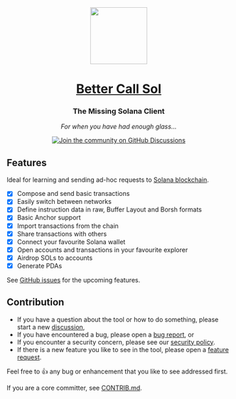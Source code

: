 <div align="center">
  <img height="128px" src="https://github.com/labeleven-dev/bettercallsol/blob/alpha/public/logo128.png?raw=true" />
  <h1><a href="https://bettercallsol.dev">Better Call Sol</a></h1>
  <p>
    <h3>The Missing Solana Client</h3>
    <p><i>For when you have had enough glass...</i></p>
    <p>
      <a href="https://github.com/labeleven-dev/bettercallsol/discussions">
        <img alt="Join the community on GitHub Discussions" src="https://img.shields.io/badge/Join%20the%20community-on%20GitHub%20Discussions-blue">
      </a>
    </p>
  </p>
</div>

Features
---

Ideal for learning and sending ad-hoc requests to [Solana blockchain](https://solana.com/).

* [x] Compose and send basic transactions
* [x] Easily switch between networks
* [x] Define instruction data in raw, Buffer Layout and Borsh formats
* [x] Basic Anchor support
* [x] Import transactions from the chain
* [x] Share transactions with others
* [x] Connect your favourite Solana wallet
* [x] Open accounts and transactions in your favourite explorer
* [x] Airdrop SOLs to accounts
* [x] Generate PDAs

See [GitHub issues](https://github.com/labeleven-dev/bettercallsol/issues?q=is%3Aissue+is%3Aopen+label%3Aenhancement) for the upcoming features.

Contribution
---

* If you have a question about the tool or how to do something, please start a new [discussion](https://github.com/labeleven-dev/bettercallsol/discussions),
* If you have encountered a bug, please open a [bug report](https://github.com/labeleven-dev/bettercallsol/issues/new?template=bug.yml&labels=bug), or
* If you encounter a security concern, please see our [security policy](https://github.com/labeleven-dev/bettercallsol/security/policy).
* If there is a new feature you like to see in the tool, please open a [feature request](https://github.com/labeleven-dev/bettercallsol/issues/new?template=feature_request.md&labels=enhancement).

Feel free to 👍 any bug or enhancement that you like to see addressed first.

If you are a core committer, see [CONTRIB.md](CONTRIB.md).